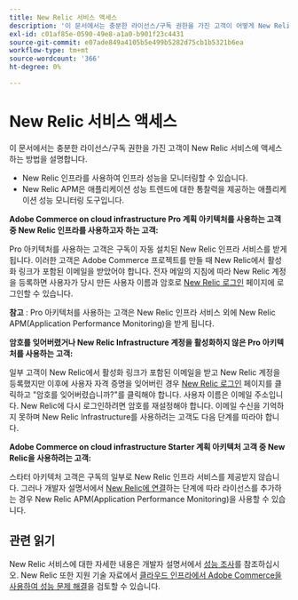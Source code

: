 ```yaml
---
title: New Relic 서비스 액세스
description: '이 문서에서는 충분한 라이선스/구독 권한을 가진 고객이 어떻게 New Relic 서비스에 액세스할 수 있는지 설명합니다.'
exl-id: c01af85e-0590-49e8-a1a0-b901f23c4431
source-git-commit: e07ade849a4105b5e499b5282d75cb1b5321b6ea
workflow-type: tm+mt
source-wordcount: '366'
ht-degree: 0%

---
```


# New Relic 서비스 액세스

이 문서에서는 충분한 라이선스/구독 권한을 가진 고객이 New Relic 서비스에 액세스하는 방법을 설명합니다.

* New Relic 인프라를 사용하여 인프라 성능을 모니터링할 수 있습니다.
* New Relic APM은 애플리케이션 성능 트렌드에 대한 통찰력을 제공하는 애플리케이션 성능 모니터링 도구입니다.

**Adobe Commerce on cloud infrastructure Pro 계획 아키텍처를 사용하는 고객 중 New Relic 인프라를 사용하고자 하는 고객:**

Pro 아키텍처를 사용하는 고객은 구독이 자동 설치된 New Relic 인프라 서비스를 받게 됩니다. 이러한 고객은 Adobe Commerce 프로젝트를 만들 때 New Relic에서 활성화 링크가 포함된 이메일을 받았어야 합니다. 전자 메일의 지침에 따라 New Relic 계정을 등록하면 사용자가 당시 만든 사용자 이름과 암호로 [New Relic 로그인](https://login.newrelic.com/login) 페이지에 로그인할 수 있습니다.

**참고** : Pro 아키텍처를 사용하는 고객은 New Relic 인프라 서비스 외에 New Relic APM(Application Performance Monitoring)을 받게 됩니다.

**암호를 잊어버렸거나 New Relic Infrastructure 계정을 활성화하지 않은 Pro 아키텍처를 사용하는 고객:**

일부 고객이 New Relic에서 활성화 링크가 포함된 이메일을 받고 New Relic 계정을 등록했지만 이후에 사용자 자격 증명을 잊어버린 경우 [New Relic 로그인](https://login.newrelic.com/login) 페이지를 클릭하고 &quot;암호를 잊어버렸습니까?&quot;를 클릭해야 합니다. 사용자 이름은 이메일 주소입니다. New Relic에 다시 로그인하려면 암호를 재설정해야 합니다. 이메일 수신을 기억하지 못하며 New Relic Infrastructure를 사용하려는 고객도 다음 단계를 따라야 합니다.

**Adobe Commerce on cloud infrastructure Starter 계획 아키텍처 고객 중 New Relic을 사용하려는 고객:**

스타터 아키텍처 고객은 구독의 일부로 New Relic 인프라 서비스를 제공받지 않습니다. 그러나 개발자 설명서에서 [New Relic에 연결](https://devdocs.magento.com/cloud/project/new-relic.html#connect-to-new-relic)하는 단계에 따라 라이선스를 추가하는 경우 New Relic APM(Application Performance Monitoring)을 사용할 수 있습니다.

## 관련 읽기

New Relic 서비스에 대한 자세한 내용은 개발자 설명서에서 [성능 조사](https://devdocs.magento.com/cloud/project/new-relic.html#investigate-performance)를 참조하십시오. New Relic 또한 지원 기술 자료에서 [클라우드 인프라에서 Adobe Commerce을 사용하여 성능 문제 해결](/help/troubleshooting/miscellaneous/troubleshoot-performance-using-new-relic-on-magento-commerce.md)을 검토할 수 있습니다.
